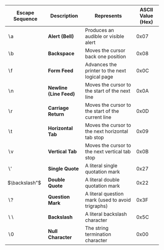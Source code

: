 
|**Escape Sequence**|**Description**|**Represents**|**ASCII Value (Hex)**|
|---|---|---|---|
|$\backslash\text{a}$|**Alert (Bell)**|Produces an audible or visible alert|$\text{0x07}$|
|$\backslash\text{b}$|**Backspace**|Moves the cursor back one position|$\text{0x08}$|
|$\backslash\text{f}$|**Form Feed**|Advances the printer to the next logical page|$\text{0x0C}$|
|$\backslash\text{n}$|**Newline (Line Feed)**|Moves the cursor to the start of the next line|$\text{0x0A}$|
|$\backslash\text{r}$|**Carriage Return**|Moves the cursor to the start of the current line|$\text{0x0D}$|
|$\backslash\text{t}$|**Horizontal Tab**|Moves the cursor to the next horizontal tab stop|$\text{0x09}$|
|$\backslash\text{v}$|**Vertical Tab**|Moves the cursor to the next vertical tab stop|$\text{0x0B}$|
|$\backslash'$|**Single Quote**|A literal single quotation mark|$\text{0x27}$|
|$\backslash"$|**Double Quote**|A literal double quotation mark|$\text{0x22}$|
|$\backslash?$|**Question Mark**|A literal question mark (used to avoid trigraphs)|$\text{0x3F}$|
|$\backslash\backslash$|**Backslash**|A literal backslash character|$\text{0x5C}$|
|$\backslash\text{0}$|**Null Character**|The string termination character|$\text{0x00}$|
